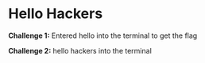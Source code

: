 # Hello Hackers 
**Challenge 1:** Entered hello into the terminal to get the flag 

**Challenge 2:** hello hackers into the terminal

